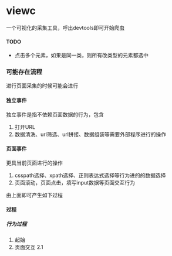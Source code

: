 # viewc
一个可视化的采集工具，呼出devtools即可开始爬虫
#### TODO
- 点击多个元素，如果是同一类，则所有改类型的元素都选中

### 可能存在流程
进行页面采集的时候可能会进行
#### 独立事件
独立事件是指不依赖页面数据的行为，包含
1. 打开URL
2. 数据清洗、url筛选、url拼接、数据组装等需要外部程序进行的操作
#### 页面事件
更具当前页面进行的操作
1. csspath选择、xpath选择、正则表达式选择等行为进的的数据选择
2. 页面滚动，页面点击，填写input数据等页面交互行为

由上面即可产生如下过程
#### 过程
##### 行为过程
1. 起始
2. 页面交互
    2.1